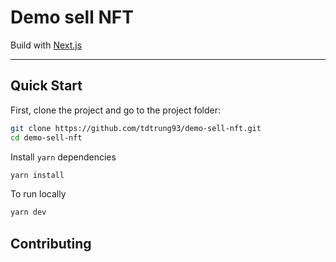 # Demo sell NFT


Build with [Next.js](https://nextjs.org/)


---

## Quick Start

First, clone the project and go to the project folder:

```sh
git clone https://github.com/tdtrung93/demo-sell-nft.git
cd demo-sell-nft
```

Install `yarn` dependencies

```sh
yarn install
```

To run locally

```bash
yarn dev
```

## Contributing
